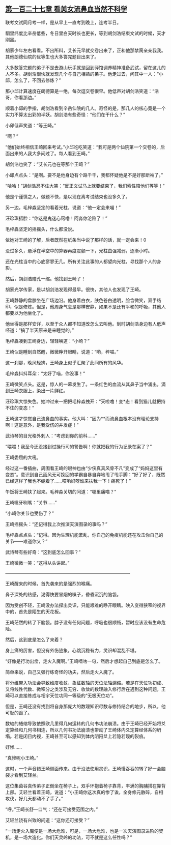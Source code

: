 ## [第一百二十七章 看美女流鼻血当然不科学](https://www.xxbiquge.com/11_11207/5463549.html)


  联考文试同月考一样，是从早上一直考到晚上，连考半日。

  駉里纬度比辛岳低些，冬日里白天时长也更长，等到胡剑浩结束文试的时候，天才刚黑。

  胡家少年左右看看。不出所料，艾长元早就交卷出来了，正和他那禁脔亲亲我我。其他朗德仙院的优等生也大多答完题目出来了。

  大多数答完题的弟子不是去游山玩手就是回到驿馆调养精神准备武试，留在这儿的人不多。胡剑浩很快就发现几个与自己相熟的弟子。他走过去，问其中一人：“小邱，怎么了，不回去修炼？”

  那小邱计算速度在朗德算是一绝，每次逗交卷很早。他低声对胡剑浩笑道：“浩哥，你看那边。”

  顺着小邱的手指，胡剑浩看到辛岳仙院的几人。奇怪的是，那几人的核心竟是一个实力不算太出彩的半妖。胡剑浩有些奇怪：“他们在干什么？”

  小邱低声笑道：“等王崎。”

  “啊？”

  “他们始终相信王崎回来考试。”小邱吃吃笑道：“我可是两个仙院第一个交卷的，后面出来的人我大多问过了。每人看到王崎。”

  胡剑浩也笑了：“艾长元也在等那个王崎？”

  小邱点点头：“是啊。要不是他身边有个路千千，我都怀疑他是不是好那断袖了。”

  “哈哈！”胡剑浩忍不住大笑：“反正文试马上就要结束了，我们索性陪他们等等！”

  他是个谨慎之人，做题不快，是以现在离考试结束也没多久了。

  另一边，毛梓淼坚定的看着光柱，说道：“他一定会来喵！”

  汪珍琪捂脸：“你这是鬼迷心窍噜！阿淼你沦陷了！”

  毛梓淼坚定的摇摇头，什么都没说。

  依她对王崎的了解，后者既然在纸条当中说了那样的话，就一定会来！0

  没过多久，悬浮在半空中的算器再度震颤一下，光柱由强减弱，逐渐小时。

  还在光柱当中的心底寥寥无几。所有关注此事的人都望向光柱，寻找那个人的身影。

  然后，胡剑浩瞳孔一缩。他找到王崎了！

  胡家光学传家，是以胡剑浩发现得最早。很快，其他人也发现了王崎。

  王崎静静的盘膝坐在广场边沿。他身着白衣，肤色苍白透明，脸含微笑，双手结印，似是修炼。但是，他周身气息是那样安静，如果不是还有平和的呼吸，其他人都要以为他坐化了。

  他坐得是那样安详，以至于众人都不知道改怎么去叫他。到时胡剑浩身边有人低声呸道：“搞了半天原来是来睡觉的。”

  毛梓淼凑到王崎身边，轻轻唤道：“小崎？”

  王崎似是睡到自然醒，微微睁开眼睛，说道：“哟，梓喵。”

  这一刹那，晚风轻拂，王崎身上似乎汇聚了此间所有的风华。

  毛梓淼抖抖耳朵：“太好了喵，你没事！“

  王崎微笑点头。这是，惊人的一幕发生了。一条红色的血流从其鼻子当中涌出，滴到王崎衣服上，染出一片鲜红。

  汪珍琪大惊失色。她冲过来一把把毛梓淼拽开：“天啦噜！变*态！看到猫儿就把持不住的变态！“

  王崎这才惊觉自己流鼻血的事实。他大叫：“因为**而流鼻血根本没有理论支持啊！这是意外，是我受伤的并发症！”

  武诗琴的目光格外刺人：“考虑到你的前科……”

  “喂喂！我至今还没接到过操行司的警告啊！你就把我的行为记录在案了？”

  王崎委屈的大吼。

  经过这一番插曲，周围看王崎的眼神也由“少侠真真风骨不凡”变成了“妈妈这里有变态”。意识到自己画风无可挽回的学霸自暴自弃地甩了甩手脚：“好了好了，既然已经这样了我也不绷着了……哎哟妈呀谁来扶我一下！痛死了！”

  午饭将王崎扶了起来。毛梓淼关切的问道：“哪里痛喵？”

  王崎呲牙咧嘴：“关节……”

  “小崎你关节也受伤了？”

  王崎摇摇头：“还记得我上次推演天演图录的事吗？”

  毛梓淼点点头：“记得。因为生理机能紊乱，你自己的免疫机能还在攻击你自己的关节——难道你又？”

  武诗琴有些好奇：“这到底怎么回事？”

  王崎微微一笑：“这得从头讲起。”

  ————————————————————————————

  王崎醒来的时候，首先袭来的是强烈的喉痛。

  鼻子深处的热感，渴得快要冒烟的嗓子，昏昏沉沉的脑袋。

  因为受创不轻，王崎没办法探出灵识，只能艰难的睁开眼睛。映入变得狭窄的视界中的，首先是陌生的天花板。

  王崎茫然的转了下脑袋。脖子没有任何问题，呼吸也很顺畅，暂时应该没有生命危险。

  然后，这到底是怎么了来着？

  身上痛的厉害，但没有外伤迹象，心跳沉稳有力，灵识却混乱不堪。

  “好像是行功出岔，走火入魔啊。”王崎嘀咕一句，然后才想起自己到底是怎么了。

  简单来说，自己又强行练奇怪的功夫，然后走火入魔了。

  将分维带入功法会导致维度收敛，象征数轴的天位法轴蜷缩。若是在天位功初成、又将线性代数、微积分之类涉及无穷、收敛的数理融入修行后在遇到这种问题，王崎可以直接练成与相宇天位功同一等级的“无极天位功”。

  但是，王崎还没有找到将自身那庞大的数理知识尽数与修持结合的地步，所以，他可耻的跪了。

  数轴的蜷缩导致依照欧几里得几何运转的几何书功法崩溃。由于王崎已经开始将爻定算经和几何书相连，所以几何书功法崩溃也带动了王崎体内爻定算经体系的坍塌。若是闭目内视，王崎甚至可以感知到体内阴阳爻上若隐若现的裂痕。

  好惨……

  “真惨呢小王崎。”

  这时，一个声音错王崎侧面传来。由于没法使用灵识，王崎慢吞吞的转了好一会脑袋才看到艾轻兰。

  这位集茵谷真传弟子正倒坐在椅子上，双手环抱着椅子靠背，丰满的胸脯搭在靠背上部。艾轻兰看着王崎，说道：“小王崎你这次真的惨了诶，全身修元散碎，自相攻伐，好几天都动不了手了。”

  “呼。”王崎长舒一口气：“还在可接受范围之内。”

  艾轻兰饶有兴致的问道：“这你还可接受？”

  “一场走火入魔便是一场大危难，可是，一场大危难，也是一次天演图录进阶的契机，是一场大造化。你们天灵岭的功法，可不就是这么任性吗？”

